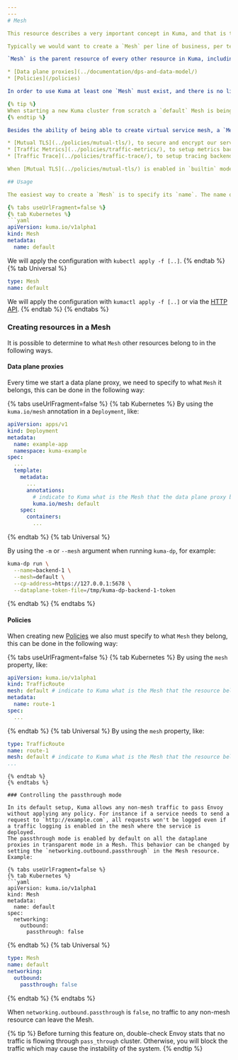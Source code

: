 ```yaml
---
---
# Mesh

This resource describes a very important concept in Kuma, and that is the ability of creating multiple isolated service meshes within the same Kuma cluster which in turn make Kuma a very simple and easy project to operate in environments where more than one mesh is required based on security, segmentation or governance requirements.

Typically we would want to create a `Mesh` per line of business, per team, per application or per environment or for any other reason. Typically multiple meshes are being created so that a service mesh can be adopted by an organization with a gradual roll-out that doesn't require all the teams and their applications to coordinate with each other, or as an extra layer of security and segmentation for our services so that - for example - policies applied to one `Mesh` do not affect another `Mesh`.

`Mesh` is the parent resource of every other resource in Kuma, including: 

* [Data plane proxies](../documentation/dps-and-data-model/)
* [Policies](/policies)

In order to use Kuma at least one `Mesh` must exist, and there is no limit to the number of Meshes that can be created. When a data plane proxy connects to the control plane (`kuma-cp`) it specifies to what `Mesh` resource it belongs: a data plane proxy can only belong to one `Mesh` at a time.

{% tip %}
When starting a new Kuma cluster from scratch a `default` Mesh is being created automatically.
{% endtip %}

Besides the ability of being able to create virtual service mesh, a `Mesh` resource will also be used for:

* [Mutual TLS](../policies/mutual-tls/), to secure and encrypt our service traffic and assign an identity to the data plane proxies within the Mesh.
* [Traffic Metrics](../policies/traffic-metrics/), to setup metrics backend that will be used to collect and visualize metrics of our service mesh and service traffic within the Mesh.
* [Traffic Trace](../policies/traffic-trace/), to setup tracing backends that will be used to collect traces of our service traffic within the Mesh.

When [Mutual TLS](../policies/mutual-tls/) is enabled in `builtin` mode, each `Mesh` will provision its own CA root certificate and key unless we explicitly decide to use the same CA by sharing the same certificate and key across multiple meshes. When the CAs of our Meshes are different, data plane proxies from one `Mesh` will not be able to consume data plane proxies belonging to another `Mesh` and an intermediate API Gateway must be used in order to enable cross-mesh communication. Kuma supports a [gateway mode](../documentation/dps-and-data-model/#gateway) to make this happen.

## Usage

The easiest way to create a `Mesh` is to specify its `name`. The name of a Mesh must be unique.

{% tabs useUrlFragment=false %}
{% tab Kubernetes %}
```yaml
apiVersion: kuma.io/v1alpha1
kind: Mesh
metadata:
  name: default
```
We will apply the configuration with `kubectl apply -f [..]`.
{% endtab %}
{% tab Universal %}
```yaml
type: Mesh
name: default
```
We will apply the configuration with `kumactl apply -f [..]` or via the [HTTP API](../../documentation/http-api).
{% endtab %}
{% endtabs %}

### Creating resources in a Mesh

It is possible to determine to what `Mesh` other resources belong to in the following ways.

#### Data plane proxies

Every time we start a data plane proxy, we need to specify to what `Mesh` it belongs, this can be done in the following way:

{% tabs useUrlFragment=false %}
{% tab Kubernetes %}
By using the `kuma.io/mesh` annotation in a `Deployment`, like:

```yaml
apiVersion: apps/v1
kind: Deployment
metadata:
  name: example-app
  namespace: kuma-example
spec:
  ...
  template:
    metadata:
      ...
      annotations:
        # indicate to Kuma what is the Mesh that the data plane proxy belongs to
        kuma.io/mesh: default
    spec:
      containers:
        ...
```
{% endtab %}
{% tab Universal %}

By using the `-m` or `--mesh` argument when running `kuma-dp`, for example:

```sh
kuma-dp run \
  --name=backend-1 \
  --mesh=default \
  --cp-address=https://127.0.0.1:5678 \
  --dataplane-token-file=/tmp/kuma-dp-backend-1-token
```
{% endtab %}
{% endtabs %}

#### Policies

When creating new [Policies](/policies) we also must specify to what `Mesh` they belong, this can be done in the following way:

{% tabs useUrlFragment=false %}
{% tab Kubernetes %}
By using the `mesh` property, like:

```yaml
apiVersion: kuma.io/v1alpha1
kind: TrafficRoute
mesh: default # indicate to Kuma what is the Mesh that the resource belongs to
metadata:
  name: route-1
spec:
  ...
```
{% endtab %}
{% tab Universal %}
By using the `mesh` property, like:
```yaml
type: TrafficRoute
name: route-1
mesh: default # indicate to Kuma what is the Mesh that the resource belongs to
...
```

```
{% endtab %}
{% endtabs %}

### Controlling the passthrough mode

In its default setup, Kuma allows any non-mesh traffic to pass Envoy without applying any policy. For instance if a service needs to send a request to `http://example.com`, all requests won't be logged even if a traffic logging is enabled in the mesh where the service is deployed.
The passthrough mode is enabled by default on all the dataplane proxies in transparent mode in a Mesh. This behavior can be changed by setting the `networking.outbound.passthrough` in the Mesh resource. Example:

{% tabs useUrlFragment=false %}
{% tab Kubernetes %}
```yaml
apiVersion: kuma.io/v1alpha1
kind: Mesh
metadata:
  name: default
spec:
  networking:
    outbound:
      passthrough: false
```
{% endtab %}
{% tab Universal %}
```yaml
type: Mesh
name: default
networking:
  outbound:
    passthrough: false
```
{% endtab %}
{% endtabs %}

When `networking.outbound.passthrough` is `false`, no traffic to any non-mesh resource can leave the Mesh.

{% tip %}
Before turning this feature on, double-check Envoy stats that no traffic is flowing through `pass_through` cluster. Otherwise, you will block the traffic which may cause the instability of the system.
{% endtip %}
